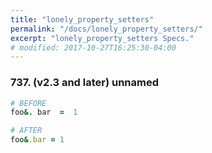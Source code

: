 ```yaml
---
title: "lonely_property_setters"
permalink: "/docs/lonely_property_setters/"
excerpt: "lonely_property_setters Specs."
# modified: 2017-10-27T16:25:30-04:00
---
```

### 737. (v2.3 and later) unnamed
```ruby
# BEFORE
foo&. bar  =  1
```
```ruby
# AFTER
foo&.bar = 1
```
